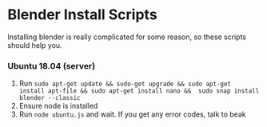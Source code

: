 # Blender Install Scripts
Installing blender is really complicated for some reason, so these scripts should help you.

### Ubuntu 18.04 (server)
1. Run `sudo apt-get update && sudo-get upgrade && sudo apt-get install apt-file && sudo apt-get install nano &&  sudo snap install blender --classic`
2. Ensure node is installed
3. Run `node ubuntu.js` and wait. If you get any error codes, talk to beak